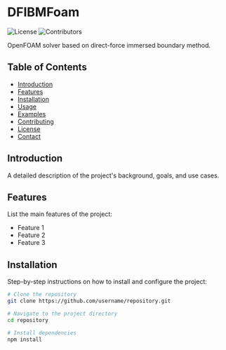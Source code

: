 # DFIBMFoam

![License](https://img.shields.io/badge/license-MIT-blue.svg) 
![Contributors](https://img.shields.io/github/contributors/username/repository.svg)

OpenFOAM solver based on direct-force immersed boundary method.

## Table of Contents

- [Introduction](#introduction)
- [Features](#features)
- [Installation](#installation)
- [Usage](#usage)
- [Examples](#examples)
- [Contributing](#contributing)
- [License](#license)
- [Contact](#contact)

## Introduction

A detailed description of the project's background, goals, and use cases.

## Features

List the main features of the project:

- Feature 1
- Feature 2
- Feature 3

## Installation

Step-by-step instructions on how to install and configure the project:

```bash
# Clone the repository
git clone https://github.com/username/repository.git

# Navigate to the project directory
cd repository

# Install dependencies
npm install

